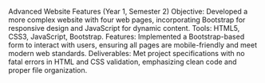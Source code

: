 Advanced Website Features (Year 1, Semester 2)
Objective: Developed a more complex website with four web pages, incorporating Bootstrap for responsive design and JavaScript for dynamic content.
Tools: HTML5, CSS3, JavaScript, Bootstrap.
Features: Implemented a Bootstrap-based form to interact with users, ensuring all pages are mobile-friendly and meet modern web standards.
Deliverables: Met project specifications with no fatal errors in HTML and CSS validation, emphasizing clean code and proper file organization.
